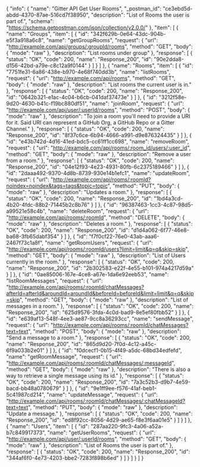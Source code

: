 {
  "info": {
    "name": "Gitter API Get User Rooms",
    "_postman_id": "ce3ebd5d-abdd-4370-87ae-516cd7f38950",
    "description": "List of Rooms the user is part of.",
    "schema": "https://schema.getpostman.com/json/collection/v2.0.0/"
  },
  "item": [
    {
      "name": "Groups",
      "item": [
        {
          "id": "342f629b-0e64-43dc-904b-e5f3a918a6c8",
          "name": "getGroupRooms",
          "request": {
            "url": "http://example.com/api/groups/:groupId/rooms",
            "method": "GET",
            "body": {
              "mode": "raw"
            },
            "description": "List rooms under group"
          },
          "response": [
            {
              "status": "OK",
              "code": 200,
              "name": "Response_200",
              "id": "90e2dda8-d156-42bd-a79e-c8c12a9f0144"
            }
          ]
        }
      ]
    },
    {
      "name": "Rooms",
      "item": [
        {
          "id": "7751fe31-6a86-438e-b970-4e68f740dd3b",
          "name": "listRooms",
          "request": {
            "url": "http://example.com/api/rooms",
            "method": "GET",
            "body": {
              "mode": "raw"
            },
            "description": "List rooms the current user is in."
          },
          "response": [
            {
              "status": "OK",
              "code": 200,
              "name": "Response_200",
              "id": "0642b321-e1ac-4c04-b6cb-041daf37473e"
            }
          ]
        },
        {
          "id": "3212f58e-9d20-4630-b41c-f19bc880df51",
          "name": "joinRoom",
          "request": {
            "url": "http://example.com/api/user/:userId/rooms",
            "method": "POST",
            "body": {
              "mode": "raw"
            },
            "description": "To join a room you'll need to provide a URI for it. Said URI can represent a GitHub Org, a GitHub Repo or a Gitter Channel."
          },
          "response": [
            {
              "status": "OK",
              "code": 200,
              "name": "Response_200",
              "id": "8f37c6ce-6b94-4666-a991-d9e876324435"
            }
          ]
        },
        {
          "id": "e43b742d-4d16-41ed-bdc5-cc61ff1cc698",
          "name": "removeRoom",
          "request": {
            "url": "http://example.com/api/rooms/:room_id/users/:user_id",
            "method": "GET",
            "body": {
              "mode": "raw"
            },
            "description": "Remove a user from a room."
          },
          "response": [
            {
              "status": "OK",
              "code": 200,
              "name": "Response_200",
              "id": "04e12f93-4e23-4931-80fb-6c2375189466"
            }
          ]
        },
        {
          "id": "2daaa492-9370-4d8b-8739-930e14b1efc1",
          "name": "updateRoom",
          "request": {
            "url": "http://example.com/api/rooms/:roomId?noindex=noindex&tags=tags&topic=topic",
            "method": "PUT",
            "body": {
              "mode": "raw"
            },
            "description": "Updates a room."
          },
          "response": [
            {
              "status": "OK",
              "code": 200,
              "name": "Response_200",
              "id": "1bd4a3cd-4b20-4fdc-88b2-71445b2c8b76"
            }
          ]
        },
        {
          "id": "96387463-1cc3-4c87-98d5-a99521e58c4b",
          "name": "deleteRoom",
          "request": {
            "url": "http://example.com/api/rooms/:roomId",
            "method": "DELETE",
            "body": {
              "mode": "raw"
            },
            "description": "Deletes a room."
          },
          "response": [
            {
              "status": "OK",
              "code": 200,
              "name": "Response_200",
              "id": "d1d4a062-6f77-46e8-ba68-3fb65dabf354"
            }
          ]
        },
        {
          "id": "f7f0cf22-76e0-43ab-aaa6-2467f73c1a8f",
          "name": "getRoomUsers",
          "request": {
            "url": "http://example.com/api/rooms/:roomId/users?limit=limit&q=q&skip=skip",
            "method": "GET",
            "body": {
              "mode": "raw"
            },
            "description": "List of Users currently in the room."
          },
          "response": [
            {
              "status": "OK",
              "code": 200,
              "name": "Response_200",
              "id": "2b302583-e22f-4e55-b101-974a4217d59a"
            }
          ]
        },
        {
          "id": "0ae85006-167e-4ce8-a67e-1da6e92eeb53",
          "name": "listRoomMessages",
          "request": {
            "url": "http://example.com/api/rooms/:roomId/chatMessages?afterId=afterId&aroundId=aroundId&beforeId=beforeId&limit=limit&q=q&skip=skip",
            "method": "GET",
            "body": {
              "mode": "raw"
            },
            "description": "List of messages in a room."
          },
          "response": [
            {
              "status": "OK",
              "code": 200,
              "name": "Response_200",
              "id": "625d9576-3fda-4c0d-bad9-8e5ef80fbb52"
            }
          ]
        },
        {
          "id": "e639af13-548f-4ee3-ae87-9cc8a36293cc",
          "name": "sendMessage",
          "request": {
            "url": "http://example.com/api/rooms/:roomId/chatMessages?text=text",
            "method": "POST",
            "body": {
              "mode": "raw"
            },
            "description": "Send a message to a room."
          },
          "response": [
            {
              "status": "OK",
              "code": 200,
              "name": "Response_200",
              "id": "865d9d20-7f0d-4c12-a45c-6f9a033b2e01"
            }
          ]
        },
        {
          "id": "f0dcecf1-0b15-4f49-a5dc-68bd34edfefd",
          "name": "getRoomMessage",
          "request": {
            "url": "http://example.com/api/rooms/:roomId/chatMessages/:messageId",
            "method": "GET",
            "body": {
              "mode": "raw"
            },
            "description": "There is also a way to retrieve a single message using its id."
          },
          "response": [
            {
              "status": "OK",
              "code": 200,
              "name": "Response_200",
              "id": "7a3c52b3-d9b7-4e59-bacd-bb48a0780679"
            }
          ]
        },
        {
          "id": "9e1ff9ee-f576-41af-beb1-5c41987cd214",
          "name": "updateMessage",
          "request": {
            "url": "http://example.com/api/rooms/:roomId/chatMessages/:chatMessageId?text=text",
            "method": "PUT",
            "body": {
              "mode": "raw"
            },
            "description": "Update a message."
          },
          "response": [
            {
              "status": "OK",
              "code": 200,
              "name": "Response_200",
              "id": "ed8f92cc-8056-4d29-ae65-f8e3f6aa01e5"
            }
          ]
        }
      ]
    },
    {
      "name": "Users",
      "item": [
        {
          "id": "287aa220-9fc3-4a06-a52a-b7c849917373",
          "name": "getUserRooms",
          "request": {
            "url": "http://example.com/api/user/:userId/rooms",
            "method": "GET",
            "body": {
              "mode": "raw"
            },
            "description": "List of Rooms the user is part of."
          },
          "response": [
            {
              "status": "OK",
              "code": 200,
              "name": "Response_200",
              "id": "344af6f0-4e73-4203-bbe2-7283f898b6ed"
            }
          ]
        }
      ]
    }
  ]
}